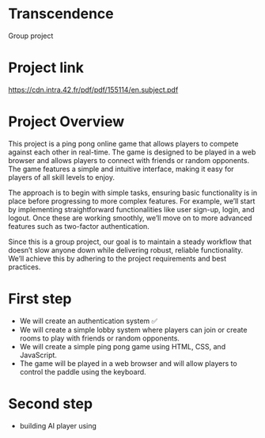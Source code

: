 # Transcendence
Group project

# Project link

https://cdn.intra.42.fr/pdf/pdf/155114/en.subject.pdf

# Project Overview
This project is a ping pong online game that allows players to compete against each other in real-time. The game is designed to be played in a web browser and allows players to connect with friends or random opponents. The game features a simple and intuitive interface, making it easy for players of all skill levels to enjoy.

The approach is to begin with simple tasks, ensuring basic functionality is in place before progressing to more complex features. For example, we’ll start by implementing straightforward functionalities like user sign-up, login, and logout. Once these are working smoothly, we’ll move on to more advanced features such as two-factor authentication.

Since this is a group project, our goal is to maintain a steady workflow that doesn’t slow anyone down while delivering robust, reliable functionality. We’ll achieve this by adhering to the project requirements and best practices.

# First step

- We will create an authentication system ✅
- We will create a simple lobby system where players can join or create rooms to play with friends or random opponents.
- We will create a simple ping pong game using HTML, CSS, and JavaScript.
- The game will be played in a web browser and will allow players to control the paddle using the keyboard.

# Second step

- building AI player using 

